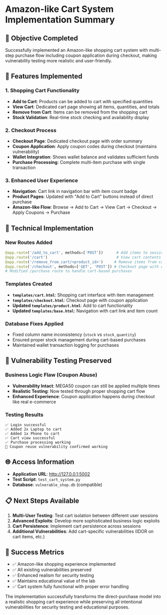 # Amazon-like Cart System Implementation Summary

## 🎯 Objective Completed
Successfully implemented an Amazon-like shopping cart system with multi-step purchase flow including coupon application during checkout, making vulnerability testing more realistic and user-friendly.

## 🚀 Features Implemented

### 1. Shopping Cart Functionality
- **Add to Cart**: Products can be added to cart with specified quantities
- **View Cart**: Dedicated cart page showing all items, quantities, and totals
- **Remove from Cart**: Items can be removed from the shopping cart
- **Stock Validation**: Real-time stock checking and availability display

### 2. Checkout Process
- **Checkout Page**: Dedicated checkout page with order summary
- **Coupon Application**: Apply coupon codes during checkout (maintains vulnerability)
- **Wallet Integration**: Shows wallet balance and validates sufficient funds
- **Purchase Processing**: Complete multi-item purchase with single transaction

### 3. Enhanced User Experience
- **Navigation**: Cart link in navigation bar with item count badge
- **Product Pages**: Updated with "Add to Cart" buttons instead of direct purchase
- **Amazon-like Flow**: Browse → Add to Cart → View Cart → Checkout → Apply Coupons → Purchase

## 🔧 Technical Implementation

### New Routes Added
```python
@app.route('/add_to_cart', methods=['POST'])      # Add items to session cart
@app.route('/cart')                               # View cart contents  
@app.route('/remove_from_cart/<product_id>')     # Remove items from cart
@app.route('/checkout', methods=['GET', 'POST']) # Checkout page with coupons
# Modified /purchase route to handle cart-based purchases
```

### Templates Created
- **`templates/cart.html`**: Shopping cart interface with item management
- **`templates/checkout.html`**: Checkout page with coupon application
- **Updated `templates/product.html`**: Add to cart functionality
- **Updated `templates/base.html`**: Navigation with cart link and item count

### Database Fixes Applied
- Fixed column name inconsistency (`stock` vs `stock_quantity`)
- Ensured proper stock management during cart-based purchases
- Maintained wallet transaction logging for purchases

## 🎯 Vulnerability Testing Preserved

### Business Logic Flaw (Coupon Abuse)
- **Vulnerability Intact**: MEGA50 coupon can still be applied multiple times
- **Realistic Testing**: Now tested through proper shopping cart flow
- **Enhanced Experience**: Coupon application happens during checkout like real e-commerce

### Testing Results
```
✅ Login successful
✅ Added 2x Laptop to cart  
✅ Added 1x Phone to cart
✅ Cart view successful
✅ Purchase processing working
🚨 Coupon reuse vulnerability confirmed working
```

## 🌐 Access Information
- **Application URL**: http://127.0.0.1:5002
- **Test Script**: `test_cart_system.py`
- **Database**: `vulnerable_shop.db` (compatible)

## 📋 Next Steps Available
1. **Multi-User Testing**: Test cart isolation between different user sessions
2. **Advanced Exploits**: Develop more sophisticated business logic exploits
3. **Cart Persistence**: Implement cart persistence across sessions
4. **Additional Vulnerabilities**: Add cart-specific vulnerabilities (IDOR on cart items, etc.)

## 🎉 Success Metrics
- ✅ Amazon-like shopping experience implemented
- ✅ All existing vulnerabilities preserved  
- ✅ Enhanced realism for security testing
- ✅ Maintains educational value of the lab
- ✅ Cart system fully functional with proper error handling

The implementation successfully transforms the direct-purchase model into a realistic shopping cart experience while preserving all intentional vulnerabilities for security testing and educational purposes.
